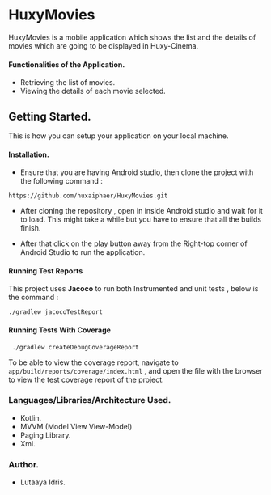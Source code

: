 # HuxyMovies

HuxyMovies is a mobile application which shows the list and the details of movies which are going to be displayed in Huxy-Cinema.

#### Functionalities of the Application. 
* Retrieving the list of movies.
* Viewing the details of each movie selected.

## Getting Started.

This is how you can setup your application on your local machine.

#### Installation.

 * Ensure that you are having Android studio, then clone the project with the following command :
 
```
https://github.com/huxaiphaer/HuxyMovies.git
```
* After cloning the repository , open in inside Android studio and wait for it to load. This might take a while but you have to ensure that all the builds finish.

* After that click on the play button away from the Right-top corner of Android Studio to run the application.

#### Running Test Reports

This project uses **Jacoco** to run both Instrumented and unit tests , below is the command :

```aidl
./gradlew jacocoTestReport

```

#### Running Tests With Coverage

```aidl
 ./gradlew createDebugCoverageReport

```

To be able to view the coverage report, navigate to `app/build/reports/coverage/index.html` , and open the file with the browser to view the test coverage report of the project.


### Languages/Libraries/Architecture Used.

* Kotlin.
* MVVM (Model View View-Model)
* Paging Library.
* Xml.

### Author.

* Lutaaya Idris.